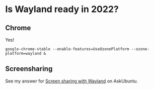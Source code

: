 # Is Wayland ready in 2022?

## Chrome

Yes!

`google-chrome-stable --enable-features=UseOzonePlatform --ozone-platform=wayland &`

## Screensharing

See my answer for [Screen sharing with Wayland](https://askubuntu.com/a/1398720/220798) on AskUbuntu.
